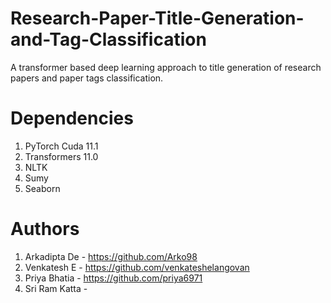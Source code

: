 # Research-Paper-Title-Generation-and-Tag-Classification
A transformer based deep learning approach to title generation of research papers and paper tags classification.

# Dependencies
1. PyTorch Cuda 11.1
2. Transformers 11.0
3. NLTK
4. Sumy
5. Seaborn

# Authors
1. Arkadipta De - https://github.com/Arko98
2. Venkatesh E - https://github.com/venkateshelangovan
3. Priya Bhatia - https://github.com/priya6971
4. Sri Ram Katta -
